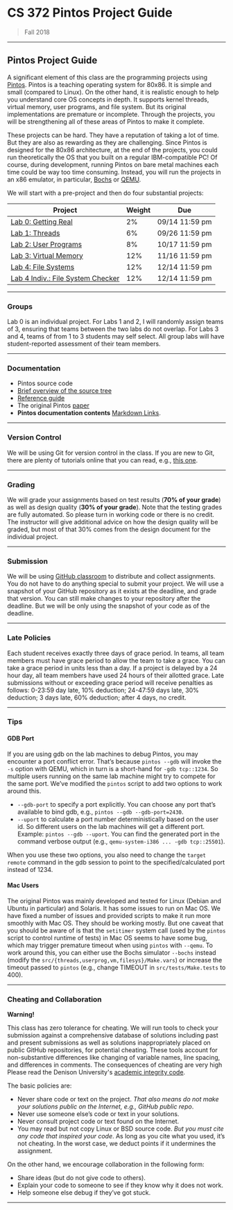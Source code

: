 # CS 372 Pintos Project Guide

> Fall 2018
------

Pintos Project Guide
--------------------

A significant element of this class are the programming projects using [Pintos](http://pintos-os.org). Pintos is a teaching operating system for 80x86. It is simple and small (compared to Linux). On the other hand, it is realistic enough to help you understand core OS concepts in depth. It supports kernel threads, virtual memory, user programs, and file system. But its original implementations are premature or incomplete. Through the projects, you will be strengthening all of these areas of Pintos to make it complete.

These projects can be hard. They have a reputation of taking a lot of time. But they are also as rewarding as they are challenging. Since Pintos is designed for the 80x86 architecture, at the end of the projects, you could run theoretically the OS that you built on a regular IBM-compatible PC! Of course, during development, running Pintos on bare metal machines each time could be way too time consuming. Instead, you will run the projects in an x86 emulator, in particular, [Bochs](http://bochs.sourceforge.net) or [QEMU](http://fabrice.bellard.free.fr/qemu/).

We will start with a pre-project and then do four substantial projects:

Project    |   Weight  |   Due
-----------|-----------|-----------------------
[Lab 0: Getting Real](project0.md) | 2% | 09/14 11:59 pm
[Lab 1: Threads](project1.md) | 6% | 09/26 11:59 pm
[Lab 2: User Programs](project2.md) | 8% | 10/17 11:59 pm
[Lab 3: Virtual Memory](project3.md) | 12% | 11/16 11:59 pm
[Lab 4: File Systems](project4.md) | 12% | 12/14 11:59 pm
[Lab 4 Indiv.: File System Checker](project4_individual.md)  | 12%  |  12/14 11:59 pm

* * *

### Groups

Lab 0 is an individual project. For Labs 1 and 2, I will randomly assign teams of 3, ensuring that teams between the two labs do not overlap.  For Labs 3 and 4, teams of from 1 to 3 students may self select.  All group labs will have student-reported assessment of their team members.

* * *

### Documentation

*   Pintos source code
*   [Brief overview of the source tree](listing_0.md)
*   [Reference guide](pintos_7.md)
*   The original Pintos [paper](https://benpfaff.org/papers/pintos.pdf)
*   **Pintos documentation contents** [Markdown Links](pintos.md).

* * *

### Version Control

We will be using Git for version control in the class. If you are new to Git, there are plenty of tutorials online that you can read, e.g., [this one](https://www.atlassian.com/git/tutorials).

* * *

### Grading

We will grade your assignments based on test results (**70% of your grade**) as well as design quality (**30% of your grade**). Note that the testing grades are fully automated. So please turn in working code or there is no credit. The instructor will give additional advice on how the design quality will be graded, but most of that 30% comes from the design document for the individual project.

* * *

### Submission

We will be using [GitHub classroom](https://education.github.com) to distribute and collect assignments. You do not have to do anything special to submit your project. We will use a snapshot of your GitHub repository as it exists at the deadline, and grade that version. You can still make changes to your repository after the deadline. But we will be only using the snapshot of your code as of the deadline.

* * *

### Late Policies

Each student receives exactly three days of grace period.  In teams, all team members must have grace period to allow the team to take a grace.  You can take a grace period in units less than a day.  If a project is delayed by a 24 hour day, all team members have used 24 hours of their allotted grace.  Late submissions without or exceeding grace period will receive penalties as follows: 0-23:59 day late, 10% deduction; 24-47:59 days late, 30% deduction; 3 days late, 60% deduction; after 4 days, no credit.

* * *

### Tips

#### GDB Port

If you are using gdb on the lab machines to debug Pintos, you may encounter a port conflict error. That’s because `pintos --gdb` will invoke the `-s` option with QEMU, which in turn is a short-hand for `-gdb tcp::1234`. So multiple users running on the same lab machine might try to compete for the same port. We’ve modified the `pintos` script to add two options to work around this.

*   `--gdb-port` to specify a port explicitly. You can choose any port that’s available to bind gdb, e.g., `pintos --gdb --gdb-port=2430`.
*   `--uport` to calculate a port number deterministically based on the user id. So different users on the lab machines will get a different port. Example: `pintos --gdb --uport`. You can find the generated port in the command verbose output (e.g., `qemu-system-i386 ... -gdb tcp::25501`).

When you use these two options, you also need to change the `target remote` command in the gdb session to point to the specified/calculated port instead of 1234.

#### Mac Users

The original Pintos was mainly developed and tested for Linux (Debian and Ubuntu in particular) and Solaris. It has some issues to run on Mac OS. We have fixed a number of issues and provided scripts to make it run more smoothly with Mac OS. They should be working mostly. But one caveat that you should be aware of is that the `setitimer` system call (used by the `pintos` script to control runtime of tests) in Mac OS seems to have some bug, which may trigger premature timeout when using `pintos` with `--qemu`. To work around this, you can either use the Bochs simulator `--bochs` instead (modify the `src/{threads,userprog,vm,filesys}/Make.vars`) or increase the timeout passed to `pintos` (e.g., change TIMEOUT in `src/tests/Make.tests` to 400).

* * *

### Cheating and Collaboration

**Warning!**

This class has zero tolerance for cheating. We will run tools to check your submission against a comprehensive database of solutions including past and present submissions as well as solutions inappropriately placed on public GitHub repositories, for potential cheating. These tools account for non-substantive differences like changing of variable names, line spacing, and differences in comments.  The consequences of cheating are very high Please read the Denison University's [academic integrity code](https://denison.edu/forms/code-of-academic-integrity).

The basic policies are:

*   Never share code or text on the project. _That also means do not make your solutions public on the Internet, e.g., GitHub public repo_.
*   Never use someone else’s code or text in your solutions.
*   Never consult project code or text found on the Internet.
*   You may read but not copy Linux or BSD source code. _But you must cite any code that inspired your code_. As long as you cite what you used, it’s not cheating. In the worst case, we deduct points if it undermines the assignment.

On the other hand, we encourage collaboration in the following form:

*   Share ideas (but do not give code to others).
*   Explain your code to someone to see if they know why it does not work.
*   Help someone else debug if they’ve got stuck.

* * *
